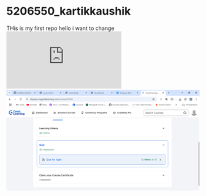 # 5206550_kartikkaushik
THis is my first repo
hello i want to change 
![imgalt](https://github.com/kartikKaushik18/5206550_kartikkaushik/blob/f0295b6c56e142646dbd88abfdc1dfaf1de1aca2/git%20certificate%20simplilearn.pdf)
![img](https://github.com/kartikKaushik18/5206550_kartikkaushik/blob/da3894f4d429025c07233eaebaa117cff5df9039/Great%20Learning%20-%20Google%20Chrome%2025-07-2025%2012_55_33.png)
